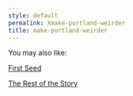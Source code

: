 ```yaml
---
style: default
permalink: Xmake-portland-weirder
title: make-portland-weirder
---
```

You may also like:

[First Seed](http://scp-wiki.net/first-seed)

[The Rest of the Story](http://scp-wiki.net/the-rest-of-the-story)
